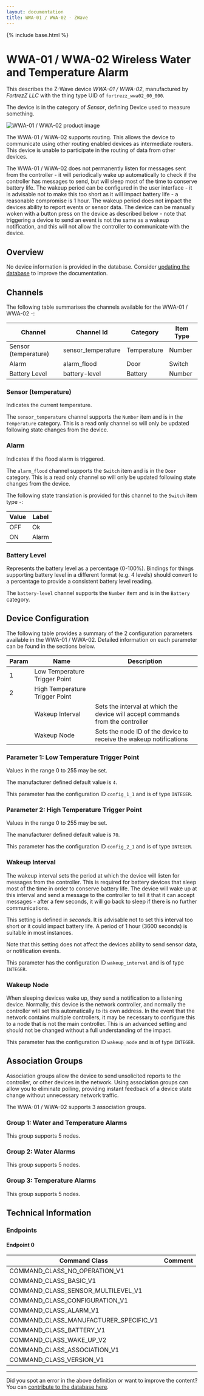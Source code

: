 ```yaml
---
layout: documentation
title: WWA-01 / WWA-02 - ZWave
---
```


{% include base.html %}

# WWA-01 / WWA-02 Wireless Water and Temperature Alarm
This describes the Z-Wave device *WWA-01 / WWA-02*, manufactured by *FortrezZ LLC* with the thing type UID of ```fortrezz_wwa02_00_000```.

The device is in the category of *Sensor*, defining Device used to measure something.

![WWA-01 / WWA-02 product image](https://www.cd-jackson.com/zwave_device_uploads/222/222_default.jpg)


The WWA-01 / WWA-02 supports routing. This allows the device to communicate using other routing enabled devices as intermediate routers.  This device is unable to participate in the routing of data from other devices.

The WWA-01 / WWA-02 does not permanently listen for messages sent from the controller - it will periodically wake up automatically to check if the controller has messages to send, but will sleep most of the time to conserve battery life. The wakeup period can be configured in the user interface - it is advisable not to make this too short as it will impact battery life - a reasonable compromise is 1 hour. The wakeup period does not impact the devices ability to report events or sensor data. The device can be manually woken with a button press on the device as described below - note that triggering a device to send an event is not the same as a wakeup notification, and this will not allow the controller to communicate with the device.

## Overview

No device information is provided in the database. Consider [updating the database](http://www.cd-jackson.com/index.php/zwave/zwave-device-database/zwave-device-list/devicesummary/222) to improve the documentation.

## Channels

The following table summarises the channels available for the WWA-01 / WWA-02 -:

| Channel | Channel Id | Category | Item Type |
|---------|------------|----------|-----------|
| Sensor (temperature) | sensor_temperature | Temperature | Number | 
| Alarm | alarm_flood | Door | Switch | 
| Battery Level | battery-level | Battery | Number |

### Sensor (temperature)

Indicates the current temperature.

The ```sensor_temperature``` channel supports the ```Number``` item and is in the ```Temperature``` category. This is a read only channel so will only be updated following state changes from the device.

### Alarm

Indicates if the flood alarm is triggered.

The ```alarm_flood``` channel supports the ```Switch``` item and is in the ```Door``` category. This is a read only channel so will only be updated following state changes from the device.

The following state translation is provided for this channel to the ```Switch``` item type -:

| Value | Label     |
|-------|-----------|
| OFF | Ok |
| ON | Alarm |

### Battery Level

Represents the battery level as a percentage (0-100%). Bindings for things supporting battery level in a different format (e.g. 4 levels) should convert to a percentage to provide a consistent battery level reading.

The ```battery-level``` channel supports the ```Number``` item and is in the ```Battery``` category.



## Device Configuration

The following table provides a summary of the 2 configuration parameters available in the WWA-01 / WWA-02.
Detailed information on each parameter can be found in the sections below.

| Param | Name  | Description |
|-------|-------|-------------|
| 1 | Low Temperature Trigger Point |  |
| 2 | High Temperature Trigger Point |  |
|  | Wakeup Interval | Sets the interval at which the device will accept commands from the controller |
|  | Wakeup Node | Sets the node ID of the device to receive the wakeup notifications |

### Parameter 1: Low Temperature Trigger Point



Values in the range 0 to 255 may be set.

The manufacturer defined default value is ```4```.

This parameter has the configuration ID ```config_1_1``` and is of type ```INTEGER```.


### Parameter 2: High Temperature Trigger Point



Values in the range 0 to 255 may be set.

The manufacturer defined default value is ```70```.

This parameter has the configuration ID ```config_2_1``` and is of type ```INTEGER```.

### Wakeup Interval

The wakeup interval sets the period at which the device will listen for messages from the controller. This is required for battery devices that sleep most of the time in order to conserve battery life. The device will wake up at this interval and send a message to the controller to tell it that it can accept messages - after a few seconds, it will go back to sleep if there is no further communications. 

This setting is defined in *seconds*. It is advisable not to set this interval too short or it could impact battery life. A period of 1 hour (3600 seconds) is suitable in most instances.

Note that this setting does not affect the devices ability to send sensor data, or notification events.

This parameter has the configuration ID ```wakeup_interval``` and is of type ```INTEGER```.

### Wakeup Node

When sleeping devices wake up, they send a notification to a listening device. Normally, this device is the network controller, and normally the controller will set this automatically to its own address.
In the event that the network contains multiple controllers, it may be necessary to configure this to a node that is not the main controller. This is an advanced setting and should not be changed without a full understanding of the impact.

This parameter has the configuration ID ```wakeup_node``` and is of type ```INTEGER```.


## Association Groups

Association groups allow the device to send unsolicited reports to the controller, or other devices in the network. Using association groups can allow you to eliminate polling, providing instant feedback of a device state change without unnecessary network traffic.

The WWA-01 / WWA-02 supports 3 association groups.

### Group 1: Water and Temperature Alarms


This group supports 5 nodes.

### Group 2: Water Alarms


This group supports 5 nodes.

### Group 3: Temperature Alarms


This group supports 5 nodes.

## Technical Information

### Endpoints

#### Endpoint 0

| Command Class | Comment |
|---------------|---------|
| COMMAND_CLASS_NO_OPERATION_V1| |
| COMMAND_CLASS_BASIC_V1| |
| COMMAND_CLASS_SENSOR_MULTILEVEL_V1| |
| COMMAND_CLASS_CONFIGURATION_V1| |
| COMMAND_CLASS_ALARM_V1| |
| COMMAND_CLASS_MANUFACTURER_SPECIFIC_V1| |
| COMMAND_CLASS_BATTERY_V1| |
| COMMAND_CLASS_WAKE_UP_V2| |
| COMMAND_CLASS_ASSOCIATION_V1| |
| COMMAND_CLASS_VERSION_V1| |

---

Did you spot an error in the above definition or want to improve the content?
You can [contribute to the database here](http://www.cd-jackson.com/index.php/zwave/zwave-device-database/zwave-device-list/devicesummary/222).
